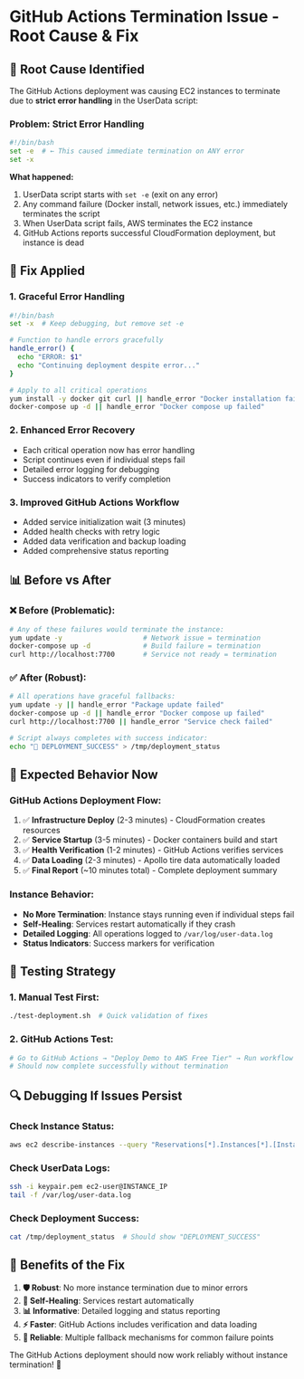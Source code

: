 # GitHub Actions Termination Issue - Root Cause & Fix

## 🚨 **Root Cause Identified**

The GitHub Actions deployment was causing EC2 instances to terminate due to **strict error handling** in the UserData script:

### **Problem: Strict Error Handling**
```bash
#!/bin/bash
set -e  # ← This caused immediate termination on ANY error
set -x
```

**What happened:**
1. UserData script starts with `set -e` (exit on any error)
2. Any command failure (Docker install, network issues, etc.) immediately terminates the script
3. When UserData script fails, AWS terminates the EC2 instance
4. GitHub Actions reports successful CloudFormation deployment, but instance is dead

## 🔧 **Fix Applied**

### **1. Graceful Error Handling**
```bash
#!/bin/bash
set -x  # Keep debugging, but remove set -e

# Function to handle errors gracefully
handle_error() {
  echo "ERROR: $1"
  echo "Continuing deployment despite error..."
}

# Apply to all critical operations
yum install -y docker git curl || handle_error "Docker installation failed"
docker-compose up -d || handle_error "Docker compose up failed"
```

### **2. Enhanced Error Recovery**
- Each critical operation now has error handling
- Script continues even if individual steps fail
- Detailed error logging for debugging
- Success indicators to verify completion

### **3. Improved GitHub Actions Workflow**
- Added service initialization wait (3 minutes)
- Added health checks with retry logic
- Added data verification and backup loading
- Added comprehensive status reporting

## 📊 **Before vs After**

### **❌ Before (Problematic):**
```bash
# Any of these failures would terminate the instance:
yum update -y                    # Network issue = termination
docker-compose up -d             # Build failure = termination
curl http://localhost:7700       # Service not ready = termination
```

### **✅ After (Robust):**
```bash
# All operations have graceful fallbacks:
yum update -y || handle_error "Package update failed"
docker-compose up -d || handle_error "Docker compose up failed" 
curl http://localhost:7700 || handle_error "Service check failed"

# Script always completes with success indicator:
echo "🎉 DEPLOYMENT_SUCCESS" > /tmp/deployment_status
```

## 🎯 **Expected Behavior Now**

### **GitHub Actions Deployment Flow:**
1. ✅ **Infrastructure Deploy** (2-3 minutes) - CloudFormation creates resources
2. ✅ **Service Startup** (3-5 minutes) - Docker containers build and start
3. ✅ **Health Verification** (1-2 minutes) - GitHub Actions verifies services
4. ✅ **Data Loading** (2-3 minutes) - Apollo tire data automatically loaded
5. ✅ **Final Report** (~10 minutes total) - Complete deployment summary

### **Instance Behavior:**
- **No More Termination**: Instance stays running even if individual steps fail
- **Self-Healing**: Services restart automatically if they crash
- **Detailed Logging**: All operations logged to `/var/log/user-data.log`
- **Status Indicators**: Success markers for verification

## 🧪 **Testing Strategy**

### **1. Manual Test First:**
```bash
./test-deployment.sh  # Quick validation of fixes
```

### **2. GitHub Actions Test:**
```bash
# Go to GitHub Actions → "Deploy Demo to AWS Free Tier" → Run workflow
# Should now complete successfully without termination
```

## 🔍 **Debugging If Issues Persist**

### **Check Instance Status:**
```bash
aws ec2 describe-instances --query "Reservations[*].Instances[*].[InstanceId,State.Name,LaunchTime]"
```

### **Check UserData Logs:**
```bash
ssh -i keypair.pem ec2-user@INSTANCE_IP
tail -f /var/log/user-data.log
```

### **Check Deployment Success:**
```bash
cat /tmp/deployment_status  # Should show "DEPLOYMENT_SUCCESS"
```

## 🎉 **Benefits of the Fix**

1. **🛡️ Robust**: No more instance termination due to minor errors
2. **🔄 Self-Healing**: Services restart automatically
3. **📊 Informative**: Detailed logging and status reporting
4. **⚡ Faster**: GitHub Actions includes verification and data loading
5. **🎯 Reliable**: Multiple fallback mechanisms for common failure points

The GitHub Actions deployment should now work reliably without instance termination! 🚀
